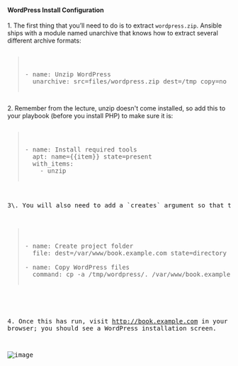 
#### WordPress Install Configuration

1\. The first thing that you’ll need to do is to extract `wordpress.zip`. Ansible ships with a module named unarchive that knows how to extract several different archive formats:

<pre class="file" data-filename="playbook.yml"><blockquote>

- name: Unzip WordPress
  unarchive: src=files/wordpress.zip dest=/tmp copy=no creates=/tmp/wordpress/wp-settings.php

</blockquote></pre>


2\. Remember from the lecture, unzip doesn't come installed, so add this to your playbook (before you install PHP) to make sure it is:

<pre class="file" data-filename="playbook.yml"><blockquote>

- name: Install required tools
  apt: name={{item}} state=present
  with_items:
    - unzip

</blockquote><pre>


3\. You will also need to add a `creates` argument so that the command is idempotent:

<pre class="file" data-filename="playbook.yml"><blockquote>

- name: Create project folder
  file: dest=/var/www/book.example.com state=directory

- name: Copy WordPress files
  command: cp -a /tmp/wordpress/. /var/www/book.example.com creates=/var/www/book.example.com/wp-settings.php

</blockquote></pre>


4\. Once this has run, visit http://book.example.com in your web browser; you should see a WordPress installation screen.

![image](https://user-images.githubusercontent.com/21102559/32393162-e089e0ca-c0ae-11e7-9cbb-42e37535620e.png)
